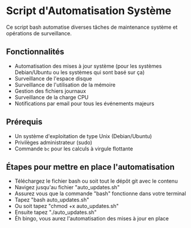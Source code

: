 # Script d'Automatisation Système

Ce script bash automatise diverses tâches de maintenance système et opérations de surveillance.
## Fonctionnalités

- Automatisation des mises à jour système (pour les systèmes Debian/Ubuntu ou les systèmes qui sont basé sur ça)
- Surveillance de l'espace disque
- Surveillance de l'utilisation de la mémoire
- Gestion des fichiers journaux
- Surveillance de la charge CPU
- Notifications par email pour tous les événements majeurs

## Prérequis

- Un système d'exploitation de type Unix (Debian/Ubuntu)
- Privilèges administrateur (sudo)
- Commande `bc` pour les calculs à virgule flottante

## Étapes pour mettre en place l'automatisation
- Téléchargez le fichier bash ou soit tout le dépôt git avec le contenu
- Navigez jusqu'au fichier "auto_updates.sh"
- Assurez vous que la commande "bash" fonctionne dans votre terminal
- Tapez "bash auto_updates.sh"
- Ou soit tapez "chmod +x auto_updates.sh"
- Ensuite tapez "./auto_updates.sh"
- Éh bingo, vous aurez l'automatisation des mises à jour en place


